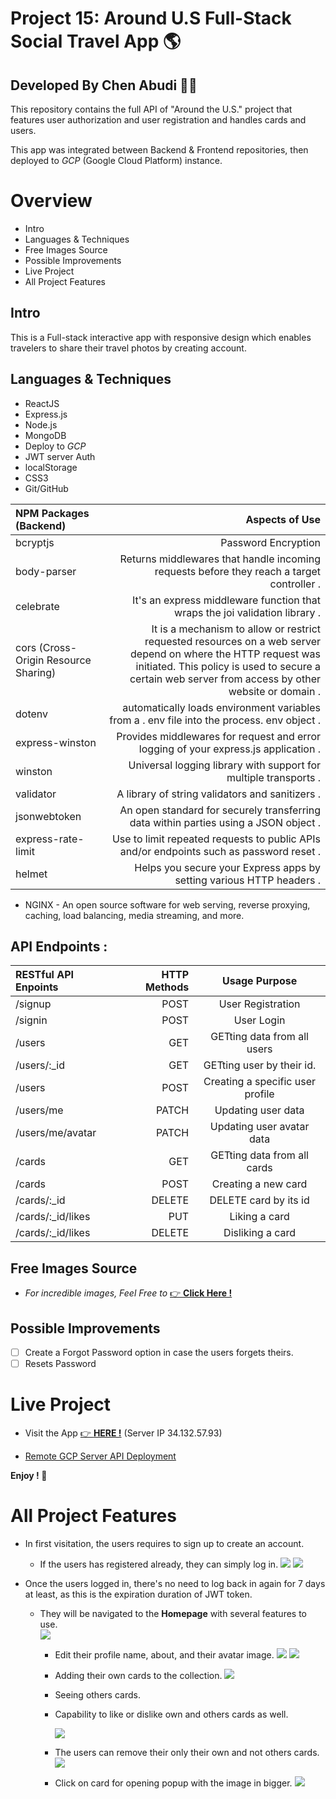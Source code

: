 # Project 15: Around U.S Full-Stack Social Travel App 🌎

## **Developed By Chen Abudi** 👩‍💻

This repository contains the full API of "Around the U.S." project that features user authorization and user registration and handles cards and users.

This app was integrated between Backend & Frontend repositories, then deployed to _GCP_ (Google Cloud Platform) instance.

# Overview

- Intro
- Languages & Techniques
- Free Images Source
- Possible Improvements
- Live Project
- All Project Features

## Intro

This is a Full-stack interactive app with responsive design which enables travelers to share their travel photos by creating account.

## Languages & Techniques

- ReactJS
- Express.js
- Node.js
- MongoDB
- Deploy to _GCP_
- JWT server Auth
- localStorage
- CSS3
- Git/GitHub

| NPM Packages (Backend)               |                                                                                                                                                                                                         Aspects of Use |
| :----------------------------------- | ---------------------------------------------------------------------------------------------------------------------------------------------------------------------------------------------------------------------: |
| bcryptjs                             |                                                                                                                                                                                                    Password Encryption |
| body-parser                          |                                                                                                                              Returns middlewares that handle incoming requests before they reach a target controller . |
| celebrate                            |                                                                                                                                            It's an express middleware function that wraps the joi validation library . |
| cors (Cross-Origin Resource Sharing) | It is a mechanism to allow or restrict requested resources on a web server depend on where the HTTP request was initiated. This policy is used to secure a certain web server from access by other website or domain . |
| dotenv                               |                                                                                                                             automatically loads environment variables from a . env file into the process. env object . |
| express-winston                      |                                                                                                                                    Provides middlewares for request and error logging of your express.js application . |
| winston                              |                                                                                                                                                       Universal logging library with support for multiple transports . |
| validator                            |                                                                                                                                                                        A library of string validators and sanitizers . |
| jsonwebtoken                         |                                                                                                                                   An open standard for securely transferring data within parties using a JSON object . |
| express-rate-limit                   |                                                                                                                                Use to limit repeated requests to public APIs and/or endpoints such as password reset . |
| helmet                               |                                                                                                                                                   Helps you secure your Express apps by setting various HTTP headers . |

- NGINX - An open source software for web serving, reverse proxying, caching, load balancing, media streaming, and more.

## API Endpoints :

| RESTful API Enpoints | HTTP Methods |          Usage Purpose           |
| :------------------- | -----------: | :------------------------------: |
| /signup              |         POST |        User Registration         |
| /signin              |         POST |            User Login            |
| /users               |          GET |   GETting data from all users    |
| /users/:\_id         |          GET |    GETting user by their id.     |
| /users               |         POST | Creating a specific user profile |
| /users/me            |        PATCH |        Updating user data        |
| /users/me/avatar     |        PATCH |    Updating user avatar data     |
| /cards               |          GET |   GETting data from all cards    |
| /cards               |         POST |       Creating a new card        |
| /cards/:\_id         |       DELETE |      DELETE card by its id       |
| /cards/:\_id/likes   |          PUT |          Liking a card           |
| /cards/:\_id/likes   |       DELETE |         Disliking a card         |

## Free Images Source

- _For incredible images, Feel Free to_ [👉 **Click Here !**](https://unsplash.com/)

## Possible Improvements

- [ ] Create a Forgot Password option in case the users forgets theirs.
- [ ] Resets Password

# Live Project

- Visit the App [👉 **HERE !**](https://chen23-around-us.students.nomoredomainssbs.ru/) (Server IP 34.132.57.93)

- [Remote GCP Server API Deployment](https://api.chen23-around-us.students.nomoredomainssbs.ru/)

**Enjoy ! 🌺**

# All Project Features

- In first visitation, the users requires to sign up to create an account.

  - If the users has registered already, they can simply log in.
    ![](./frontend/src/images/signup.png)
    ![](./frontend/src/images/login.png)

- Once the users logged in, there's no need to log back in again for 7 days at least, as this is the expiration duration of JWT token.

  - They will be navigated to the **Homepage** with several features to use.  
    ![](./frontend/src/images/homepage.png)

    - Edit their profile name, about, and their avatar image.
      ![](./frontend/src/images/edit-profile.png)
      ![](./frontend/src/images/update-user-avatar.png)

    - Adding their own cards to the collection.
      ![](./frontend/src/images/add-card.png)

    - Seeing others cards.

    - Capability to like or dislike own and others cards as well.

      ![](./frontend/src/images/like-dislike.jpg)

    - The users can remove their only their own and not others cards.
      ![](./frontend/src/images/remove.jpg)

    - Click on card for opening popup with the image in bigger.
      ![](./frontend//src//images/zoom-in.png)
